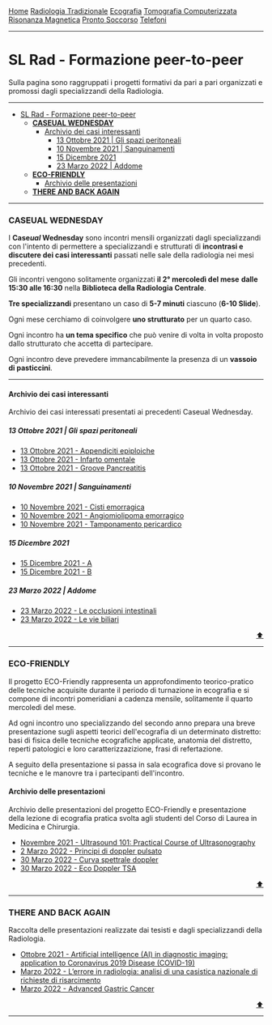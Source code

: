 
<head>
  <link rel="shortcut icon" type="image/x-icon" href="https://sl-rad.github.io/SL-Rad-Vademecum/favicon/favicon.ico" />
  <link rel="apple-touch-icon" sizes="180x180" href="https://sl-rad.github.io/SL-Rad-Vademecum/favicon/apple-touch-icon.png">
  <link rel="icon" type="image/png" sizes="32x32" href="https://sl-rad.github.io/SL-Rad-Vademecum/favicon/favicon-32x32.png">
  <link rel="icon" type="image/png" sizes="16x16" href="https://sl-rad.github.io/SL-Rad-Vademecum/favicon/favicon-16x16.png">
  <link rel="manifest" href="https://sl-rad.github.io/SL-Rad-Vademecum/favicon/site.webmanifest">
  <title>SL Rad Vademecum</title> 
</head>

<div class="topnav">
  <a href="https://sl-rad.github.io/SL-Rad-Vademecum">Home</a>
  <a href="https://sl-rad.github.io/SL-Rad-Vademecum/radiologia_tradizionale.html">Radiologia Tradizionale</a>
  <a href="https://sl-rad.github.io/SL-Rad-Vademecum/ecografia.html">Ecografia</a>
  <a href="https://sl-rad.github.io/SL-Rad-Vademecum/tomografia_computerizzata.html">Tomografia Computerizzata</a>
  <a href="https://sl-rad.github.io/SL-Rad-Vademecum/risonanza_magnetica.html">Risonanza Magnetica</a>
  <a href="https://sl-rad.github.io/SL-Rad-Vademecum/pronto_soccorso.html">Pronto Soccorso</a>
  <a href="https://sl-rad.github.io/SL-Rad-Vademecum/contatti.html">Telefoni</a>
</div>

- - -

# SL Rad - Formazione peer-to-peer

Sulla pagina sono raggruppati i progetti formativi da pari a pari organizzati e promossi dagli specializzandi della Radiologia.

- - -

- [SL Rad - Formazione peer-to-peer](#sl-rad---formazione-peer-to-peer)
    - [**CASEUAL WEDNESDAY**](#caseual-wednesday)
      - [Archivio dei casi interessanti](#archivio-dei-casi-interessanti)
        - [13 Ottobre 2021 \| Gli spazi peritoneali](#13-ottobre-2021--gli-spazi-peritoneali)
        - [10 Novembre 2021 \| Sanguinamenti](#10-novembre-2021--sanguinamenti)
        - [15 Dicembre 2021](#15-dicembre-2021)
        - [23 Marzo 2022 \| Addome](#23-marzo-2022--addome)
    - [**ECO-FRIENDLY**](#eco-friendly)
      - [Archivio delle presentazioni](#archivio-delle-presentazioni)
    - [**THERE AND BACK AGAIN**](#there-and-back-again)

- - -

### **CASEUAL WEDNESDAY**

I **Case*ual* Wednesday** sono incontri mensili organizzati dagli specializzandi con l'intento di permettere a specializzandi e strutturati di **incontrasi e discutere dei casi interessanti** passati nelle sale della radiologia nei mesi precedenti.

Gli incontri vengono solitamente organizzati **il 2° mercoledì del mese** **dalle 15:30 alle 16:30** nella **Biblioteca della Radiologia Centrale**.

**Tre specializzandi** presentano un caso di **5-7 minuti** ciascuno (**6-10 Slide**).

Ogni mese cerchiamo di coinvolgere **uno strutturato** per un quarto caso.

Ogni incontro ha **un tema specifico** che può venire di volta in volta proposto dallo strutturato che accetta di partecipare.

Ogni incontro deve prevedere immancabilmente la presenza di un **vassoio di pasticcini**.

---

#### Archivio dei casi interessanti

Archivio dei casi interessati presentati ai precedenti Caseual Wednesday.

##### 13 Ottobre 2021 \| Gli spazi peritoneali

- [13 Ottobre 2021 - Appendiciti epiploiche](caseual_wednesdays/2021-10-13/appendicite_epiploica.html)
- [13 Ottobre 2021 - Infarto omentale](caseual_wednesdays/2021-10-13/infarto_omentale.html)
- [13 Ottobre 2021 - Groove Pancreatitis](caseual_wednesdays/2021-10-13/groove_pancreatitis.html)


##### 10 Novembre 2021 \| Sanguinamenti

- [10 Novembre 2021 - Cisti emorragica](caseual_wednesdays/2021-11-10/cisti_emorragica.html)
- [10 Novembre 2021 - Angiomiolipoma emorragico](caseual_wednesdays/2021-11-10/angiomiolipoma_emorragico.html)
- [10 Novembre 2021 - Tamponamento pericardico](caseual_wednesdays/2021-11-10/tamponamento_pericardico.html)

##### 15 Dicembre 2021

- [15 Dicembre 2021 - A]()
- [15 Dicembre 2021 - B]()

##### 23 Marzo 2022 \| Addome

- [23 Marzo 2022 - Le occlusioni intestinali](caseual_wednesdays/2022-03-23/occlusioni_intestinali.html)
- [23 Marzo 2022 - Le vie biliari](caseual_wednesdays/2022-03-23/vie_biliari.html)

<div style="text-align: right">
<a href="#sl-rad---formazione-peer-to-peer">⬆️</a>
</div>

---

<!---
#### Come preparsi al Case*ual* Wednesday?

[Caseual Wednesday &rarr; Vademecum](https://sl-rad.github.io/SL-Rad-Vademecum/caseual_wednesdays/how_to_be_caseual_on_wednesday.html)

<div style="text-align: right">
<a href="#sl-rad---formazione-peer-to-peer">⬆️</a>
</div>

---

-->

### **ECO-FRIENDLY**

Il progetto ECO-Friendly rappresenta un approfondimento teorico-pratico delle tecniche acquisite durante il periodo di turnazione in ecografia e si compone di incontri pomeridiani a cadenza mensile, solitamente il quarto mercoledì del mese.

Ad ogni incontro uno specializzando del secondo anno prepara una breve presentazione sugli aspetti teorici dell'ecografia di un determinato distretto: basi di fisica delle tecniche ecografiche applicate, anatomia del distretto, reperti patologici e loro caratterizzazizione, frasi di refertazione.

A seguito della presentazione si passa in sala ecografica dove si provano le tecniche e le manovre tra i partecipanti dell'incontro.

#### Archivio delle presentazioni

Archivio delle presentazioni del progetto ECO-Friendly e presentazione della lezione di ecografia pratica svolta agli studenti del Corso di Laurea in Medicina e Chirurgia.

- [Novembre 2021 - Ultrasound 101: Practical Course of Ultrasonography](documents/slide_slrad/ultrasound101-practical_course_of_ultrasonography.html)
- [2 Marzo 2022 - Principi di doppler pulsato](https://sl-rad.github.io/SL-Rad-Vademecum/documents/slide_slrad/principi_di_doppler_pulsato.html)
- [30 Marzo 2022 - Curva spettrale doppler](https://sl-rad.github.io/SL-Rad-Vademecum/documents/slide_slrad/curva_spettrale_doppler.html)
- [30 Marzo 2022 - Eco Doppler TSA](https://sl-rad.github.io/SL-Rad-Vademecum/documents/slide_slrad/lezione_doppler_tsa_specializzandi.html)

<div style="text-align: right">
<a href="#sl-rad---formazione-peer-to-peer">⬆️</a>
</div>

---

### **THERE AND BACK AGAIN**

Raccolta delle presentazioni realizzate dai tesisti e dagli specializzandi della Radiologia.

- [Ottobre 2021 - Artificial intelligence (AI) in diagnostic imaging: application to Coronavirus 2019 Disease (COVID-19)](formazione_p2p/there_and_back_again/artificial_intelligence_(ai)_in_diagnostic_imaging_application_to_coronavirus_2019_disease_(covid-19).html)
- [Marzo 2022 - L’errore in radiologia: analisi di una casistica nazionale di richieste di risarcimento](formazione_p2p/there_and_back_again/errore_in_radiologia_analisi_di_una_casistica_nazionale_di_richieste_di_risarcimento.html)
- [Marzo 2022 - Advanced Gastric Cancer]()

<div style="text-align: right">
<a href="#sl-rad---formazione-peer-to-peer">⬆️</a>
</div>

---